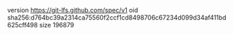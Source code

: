 version https://git-lfs.github.com/spec/v1
oid sha256:d764bc39a2314ca75560f2ccf1cd8498706c67234d099d34af411bd625cff498
size 196879
